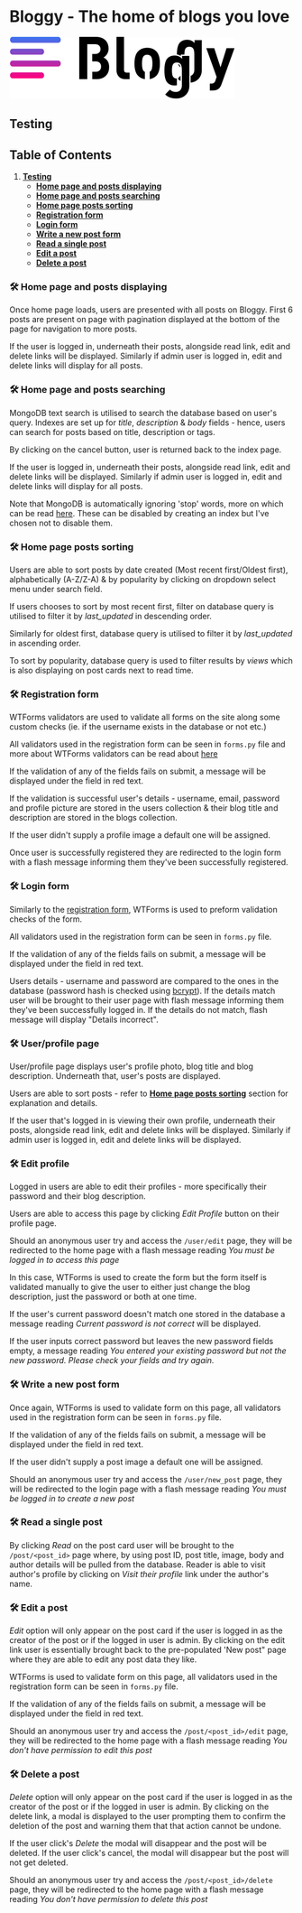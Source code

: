 # Bloggy - The home of blogs you love

![Bloggy logo](../static/img/logo.svg "Bloggy logo Logo")

## Testing

## Table of Contents
1. [**Testing**](#testing)
    - [**Home page and posts displaying**](#🛠-home-page-and-posts-displaying)
    - [**Home page and posts searching**](#🛠-home-page-and-posts-searching)
    - [**Home page posts sorting**](##🛠-home-page-posts-sorting)
    - [**Registration form**](#🛠-registration-gorm)
    - [**Login form**](#🛠-login-form)
    - [**Write a new post form**](#🛠-write-a-new-post-form)
    - [**Read a single post**](#🛠-read-a-single-post)
    - [**Edit a post**](#🛠-edit-a-post)
    - [**Delete a post**](#🛠-delete-a-post)

### 🛠 Home page and posts displaying

Once home page loads, users are presented with all posts on Bloggy. First 6 posts are present on page with pagination displayed at the bottom of the page for navigation to more posts.

If the user is logged in, underneath their posts, alongside read link, edit and delete links will be displayed. Similarly if admin user is logged in, edit and delete links will display for all posts.

### 🛠 Home page and posts searching

MongoDB text search is utilised to search the database based on user's query. Indexes are set up for *title*, *description* & *body* fields - hence, users can search for posts based on title, description or tags. 

By clicking on the cancel button, user is returned back to the index page.

If the user is logged in, underneath their posts, alongside read link, edit and delete links will be displayed. Similarly if admin user is logged in, edit and delete links will display for all posts.

Note that MongoDB is automatically ignoring 'stop' words, more on which can be read [here](https://docs.mongodb.com/manual/reference/operator/query/text/#stop-words). These can be disabled by creating an index but I've chosen not to disable them.

### 🛠 Home page posts sorting

Users are able to sort posts by date created (Most recent first/Oldest first), alphabetically (A-Z/Z-A) & by popularity by clicking on dropdown select menu under search field.

If users chooses to sort by most recent first, filter on database query is utilised to filter it by *last_updated* in descending order.

Similarly for oldest first, database query is utilised to filter it by *last_updated* in ascending order.

To sort by popularity, database query is used to filter results by *views* which is also displaying on post cards next to read time.

### 🛠 Registration form

WTForms validators are used to validate all forms on the site along some custom checks (ie. if the username exists in the database or not etc.)

All validators used in the registration form can be seen in `forms.py` file and more about WTForms validators can be read about [here](https://wtforms.readthedocs.io/en/2.3.x/validators/)

If the validation of any of the fields fails on submit, a message will be displayed under the field in red text. 

If the validation is successful user's details - username, email, password and profile picture are stored in the users collection & their blog title and description are stored in the blogs collection.

If the user didn't supply a profile image a default one will be assigned. 

Once user is successfully registered they are redirected to the login form with a flash message informing them they've been successfully registered.

### 🛠 Login form

Similarly to the [registration form](#registration-form), WTForms is used to preform validation checks of the form. 

All validators used in the registration form can be seen in `forms.py` file.

If the validation of any of the fields fails on submit, a message will be displayed under the field in red text. 

Users details - username and password are compared to the ones in the database (password hash is checked using [bcrypt](https://flask-bcrypt.readthedocs.io/en/latest/)). If the details match user will be brought to their user page with flash message informing them they've been successfully logged in. If the details do not match, flash message will display "Details incorrect".

### 🛠 User/profile page 

User/profile page displays user's profile photo, blog title and blog description. Underneath that, user's posts are displayed. 

Users are able to sort posts - refer to [**Home page posts sorting**](##🛠-home-page-posts-sorting) section for explanation and details.

If the user that's logged in is viewing their own profile, underneath their posts, alongside read link, edit and delete links will be displayed. Similarly if admin user is logged in, edit and delete links will be displayed.

### 🛠 Edit profile

Logged in users are able to edit their profiles - more specifically their password and their blog description. 

Users are able to access this page by clicking *Edit Profile* button on their profile page. 

Should an anonymous user try and access the `/user/edit` page, they will be redirected to the home page with a flash message reading *You must be logged in to access this page*

In this case, WTForms is used to create the form but the form itself is validated manually to give the user to either just change the blog description, just the password or both at one time. 

If the user's current password doesn't match one stored in the database a message reading *Current password is not correct* will be displayed. 

If the user inputs correct password but leaves the new password fields empty, a message reading *You entered your existing password but not the new password. Please check your fields and try again.*


### 🛠 Write a new post form

Once again, WTForms is used to validate form on this page, all validators used in the registration form can be seen in `forms.py` file.

If the validation of any of the fields fails on submit, a message will be displayed under the field in red text. 

If the user didn't supply a post image a default one will be assigned. 

Should an anonymous user try and access the `/user/new_post` page, they will be redirected to the login page with a flash message reading *You must be logged in to create a new post*

### 🛠 Read a single post

By clicking *Read* on the post card user will be brought to the `/post/<post_id>` page where, by using post ID, post title, image, body and author details will be pulled from the database. Reader is able to visit author's profile by clicking on *Visit their profile* link under the author's name.

### 🛠 Edit a post

*Edit* option will only appear on the post card if the user is logged in as the creator of the post or if the logged in user is admin. By clicking on the edit link user is essentially brought back to the pre-populated 'New post" page where they are able to edit any post data they like. 

WTForms is used to validate form on this page, all validators used in the registration form can be seen in `forms.py` file.

If the validation of any of the fields fails on submit, a message will be displayed under the field in red text. 

Should an anonymous user try and access the `/post/<post_id>/edit` page, they will be redirected to the home page with a flash message reading *You don't have permission to edit this post*

### 🛠 Delete a post

*Delete* option will only appear on the post card if the user is logged in as the creator of the post or if the logged in user is admin. By clicking on the delete link, a modal is displayed to the user prompting them to confirm the deletion of the post and warning them that that action cannot be undone. 

If the user click's *Delete* the modal will disappear and the post will be deleted. If the user click's cancel, the modal will disappear but the post will not get deleted. 

Should an anonymous user try and access the `/post/<post_id>/delete` page, they will be redirected to the home page with a flash message reading *You don't have permission to delete this post*










